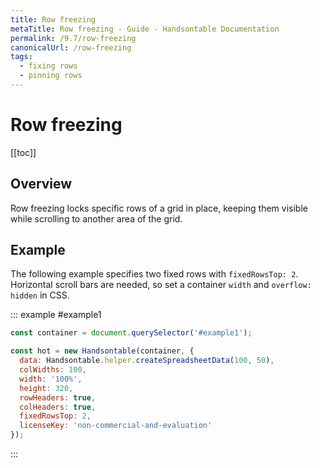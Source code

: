 ```yaml
---
title: Row freezing
metaTitle: Row freezing - Guide - Handsontable Documentation
permalink: /9.7/row-freezing
canonicalUrl: /row-freezing
tags:
  - fixing rows
  - pinning rows
---
```


# Row freezing

[[toc]]

## Overview
Row freezing locks specific rows of a grid in place, keeping them visible while scrolling to another area of the grid.

## Example

The following example specifies two fixed rows with `fixedRowsTop: 2`. Horizontal scroll bars are needed, so set a container `width` and `overflow: hidden` in CSS.

::: example #example1
```js
const container = document.querySelector('#example1');

const hot = new Handsontable(container, {
  data: Handsontable.helper.createSpreadsheetData(100, 50),
  colWidths: 100,
  width: '100%',
  height: 320,
  rowHeaders: true,
  colHeaders: true,
  fixedRowsTop: 2,
  licenseKey: 'non-commercial-and-evaluation'
});
```
:::
